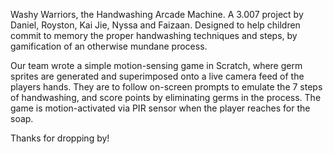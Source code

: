 Washy Warriors, the Handwashing Arcade Machine. A 3.007 project by Daniel, Royston, Kai Jie, Nyssa and Faizaan.
Designed to help children commit to memory the proper handwashing techniques and steps, by gamification of an otherwise mundane process.

Our team wrote a simple motion-sensing game in Scratch, where germ sprites are generated and superimposed onto a live camera feed of the players hands. They are to follow on-screen prompts to emulate the 7 steps of handwashing, and score points by eliminating germs in the process.
The game is motion-activated via PIR sensor when the player reaches for the soap.

Thanks for dropping by!
